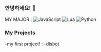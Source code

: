 ### 안녕하세요! 👋

MY MAJOR :
<img alt="JavaScript" src="https://img.shields.io/badge/JavaScript-%23323330.svg?style=flat-square&logo=JavaScript&logoColor=%23F7DF1E"/>
<img alt="Lua" src="https://img.shields.io/badge/Lua-%23323330.svg?style=flat-square&logo=Lua&logoColor=%23ffffff" />
<img alt="Python" src="https://img.shields.io/badge/Python-%2314354C.svg?style=flat-square&logo=Python&logoColor=white"/>

### My Projects

-my first project! :
-disbot
